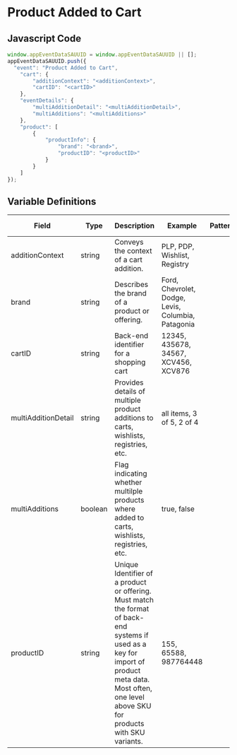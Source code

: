# Product Added to Cart

### 

## Javascript Code
```js
window.appEventDataSAUUID = window.appEventDataSAUUID || [];
appEventDataSAUUID.push({
  "event": "Product Added to Cart",
    "cart": {
        "additionContext": "<additionContext>",
        "cartID": "<cartID>"
    },
    "eventDetails": {
        "multiAdditionDetail": "<multiAdditionDetail>",
        "multiAdditions": "<multiAdditions>"
    },
    "product": [
        {
            "productInfo": {
                "brand": "<brand>",
                "productID": "<productID>"
            }
        }
    ]
});
```

## Variable Definitions

|Field|Type|Description|Example|Pattern|Min Length|Max Length|Minimum|Maximum|Multiple Of|
| --- | --- | --- | --- | --- | --- | --- | --- | --- | --- |
|additionContext|string|Conveys the context of a cart addition. |PLP, PDP, Wishlist, Registry|||||||
|brand|string|Describes the brand of a product or offering.|Ford, Chevrolet, Dodge, Levis, Columbia, Patagonia|||||||
|cartID|string|Back-end identifier for a shopping cart|12345, 435678, 34567, XCV456, XCV876|||||||
|multiAdditionDetail|string|Provides details of multiple product additions to carts, wishlists, registries, etc.|all items, 3 of 5, 2 of 4|||||||
|multiAdditions|boolean|Flag indicating whether multilple products where added to carts, wishlists, registries, etc.|true, false|||||||
|productID|string|Unique Identifier of a product or offering.  Must match the format of back-end systems if used as a key for import of product meta data. Most often, one level above SKU for products with SKU variants. |155, 65588, 987764448|||||||
